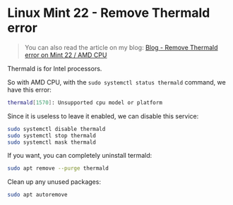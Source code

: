 # Linux Mint 22 - Remove Thermald error

> You can also read the article on my blog:
[Blog - Remove Thermald error on Mint 22 / AMD CPU](https://www.damian-freelance.com/blog/amd-cpu-remove-thermald-error-on-linux-mint-22)

Thermald is for Intel processors.

So with AMD CPU, with the `sudo systemctl status thermald` command, we have this error:

```bash
thermald[1570]: Unsupported cpu model or platform
```

Since it is useless to leave it enabled, we can disable this service:

```bash
sudo systemctl disable thermald
sudo systemctl stop thermald
sudo systemctl mask thermald
```

If you want, you can completely uninstall termald:

```bash
sudo apt remove --purge thermald
```

Clean up any unused packages:

```bash
sudo apt autoremove
```
